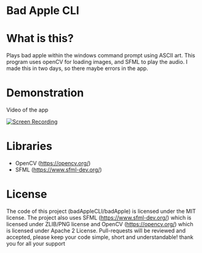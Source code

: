 # Bad Apple CLI
# What is this?
Plays bad apple within the windows command prompt using ASCII art. This program uses openCV for loading images, and SFML to play the audio. 
I made this in two days, so there maybe errors in the app.

# Demonstration
Video of the app

[![Screen Recording](https://img.youtube.com/vi/Lh2Fp-Eqoi0/0.jpg)](https://www.youtube.com/watch?v=Lh2Fp-Eqoi0)

# Libraries
- OpenCV (https://opencv.org/)
- SFML (https://www.sfml-dev.org/)

# License
The code of this project (badAppleCLI/badApple) is licensed under the MIT license.
The project also uses SFML (https://www.sfml-dev.org/) which is licensed under ZLIB/PNG license and OpenCV (https://opencv.org/) which is licensed under Apache 2 License.
Pull-requests will be reviewed and accepted, please keep your code simple, short and understandable! thank you for all your support
